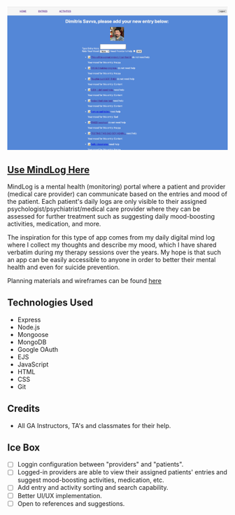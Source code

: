 ![Therapy-app screenshot](./public/assets/images/therapy-app-screenshot.png)

## [Use MindLog Here](https://therapy-app.fly.dev/)
MindLog is a mental health (monitoring) portal where a patient and provider (medical care provider) can communicate based on the entries and mood of the patient. Each patient's daily logs are only visible to their assigned psychologist/psychiatrist/medical care provider where they can be assessed for further treatment such as suggesting daily mood-boosting activities, medication, and more. 

The inspiration for this type of app comes from my daily digital mind log where I collect my thoughts and describe my mood, which I have shared verbatim during my therapy sessions over the years. My hope is that such an app can be easily accessible to anyone in order to better their mental health and even for suicide prevention. 

Planning materials and wireframes can be found [here](https://trello.com/b/CT0zC3vH/medical-chart-therapy-log)
## Technologies Used
* Express
* Node.js
* Mongoose
* MongoDB
* Google OAuth
* EJS
* JavaScript
* HTML
* CSS
* Git

## Credits
* All GA Instructors, TA's and classmates for their help.

## Ice Box
- [ ]  Loggin configuration between "providers" and "patients".
- [ ] Logged-in providers are able to view their assigned patients' entries and suggest mood-boosting activities, medication, etc.
- [ ] Add entry and activity sorting and search capability. 
- [ ] Better UI/UX implementation. 
- [ ] Open to references and suggestions.